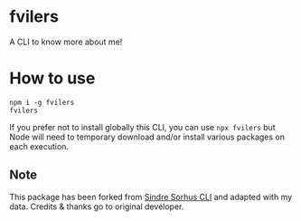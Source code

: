 # fvilers

A CLI to know more about me!

# How to use

```
npm i -g fvilers
fvilers
```

If you prefer not to install globally this CLI, you can use `npx fvilers` but Node will need to temporary download and/or install various packages on each execution.

## Note

This package has been forked from [Sindre Sorhus CLI](https://github.com/sindresorhus/sindresorhus) and adapted with my data.
Credits & thanks go to original developer.

